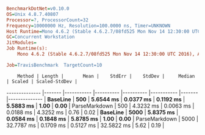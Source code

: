``` ini

BenchmarkDotNet=v0.10.0
OS=Unix 4.8.7.40807
Processor=?, ProcessorCount=32
Frequency=10000000 Hz, Resolution=100.0000 ns, Timer=UNKNOWN
Host Runtime=Mono 4.6.2 (Stable 4.6.2.7/08fd525 Mon Nov 14 12:30:00 UTC 2016), Arch=64-bit RELEASE
GC=Concurrent Workstation
JitModules=
Job Runtime(s):
	Mono 4.6.2 (Stable 4.6.2.7/08fd525 Mon Nov 14 12:30:00 UTC 2016), Arch=64-bit RELEASE

Job=TravisBenchmark  TargetCount=10  

```
        Method | Length |       Mean |    StdErr |    StdDev |     Median | Scaled | Scaled-StdDev |
-------------- |------- |----------- |---------- |---------- |----------- |------- |-------------- |
      **BaseLine** |    **500** |  **5.6544 ms** | **0.0377 ms** | **0.1192 ms** |  **5.5883 ms** |   **1.00** |          **0.00** |
 ParseMarkdown |    500 |  4.3232 ms | 0.0063 ms | 0.0188 ms |  4.3252 ms |   0.76 |          0.02 |
      **BaseLine** |   **5000** |  **5.8375 ms** | **0.0584 ms** | **0.1848 ms** |  **5.8785 ms** |   **1.00** |          **0.00** |
 ParseMarkdown |   5000 | 32.7787 ms | 0.1709 ms | 0.5127 ms | 32.5822 ms |   5.62 |          0.19 |
